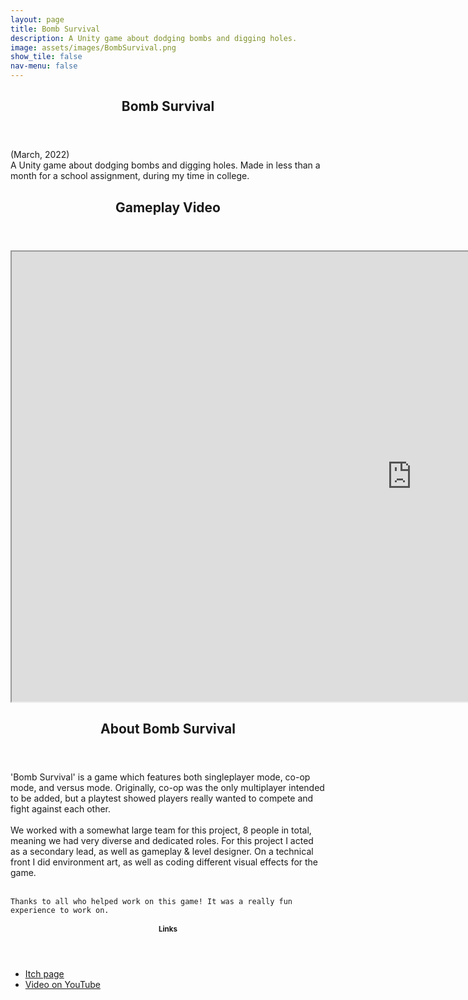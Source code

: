 ```yaml
---
layout: page
title: Bomb Survival
description: A Unity game about dodging bombs and digging holes.
image: assets/images/BombSurvival.png
show_tile: false
nav-menu: false
---
```


<div id="main" class="alt">

<section id="one">
	<div class="inner">
		<header class="major">
			<h1>Bomb Survival</h1>
		</header>

<p>
    (March, 2022)<br>
    A Unity game about dodging bombs and digging holes. Made in less than a month for a school assignment, during my time in college.
<p>

<section id="two">
	<div class="inner">
		<header class="major">
			<h2>Gameplay Video</h2>
		</header>

<p>
    <iframe width="1280" height="720"
    src = "https://www.youtube.com/embed/uGL6WYoGMzI">
    </iframe>
<p>

<section id="three">
	<div class="inner">
		<header class="major">
			<h2>About Bomb Survival</h2>
		</header>

<p>
    'Bomb Survival' is a game which features both singleplayer mode, co-op mode, and versus mode. Originally, co-op was the only multiplayer intended to be added, but a playtest showed players really wanted to compete and fight against each other. <br><br> We worked with a somewhat large team for this project, 8 people in total, meaning we had very diverse and dedicated roles. For this project I acted as a secondary lead, as well as gameplay & level designer. On a technical front I did environment art, as well as coding different visual effects for the game.<br><br>

    Thanks to all who helped work on this game! It was a really fun experience to work on.
<p>

<section id="two">
	<div class="inner">
		<header class="major">
			<h1>Links</h1>
		</header>

<ul class="actions">
<li><a href="https://v1king.itch.io/bomb-survival" class="button special">Itch page</a></li>
<li><a href="https://youtu.be/uGL6WYoGMzI" class="button special">Video on YouTube</a></li>
</ul>   

